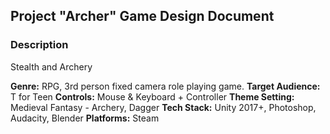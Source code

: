 ## Project "Archer" Game Design Document
### Description
Stealth and Archery

**Genre:** RPG, 3rd person fixed camera role playing game.
**Target Audience:** T for Teen
**Controls:** Mouse & Keyboard + Controller
**Theme Setting:** Medieval Fantasy - Archery, Dagger
**Tech Stack:** Unity 2017+, Photoshop, Audacity, Blender
**Platforms:** Steam

<!--stackedit_data:
eyJoaXN0b3J5IjpbMTkzODcyNjYyNV19
-->